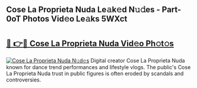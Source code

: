 ## Cose La Proprieta Nuda Le𝚊k𝚎d N𝚞𝚍es - Part-0oT Photos Vid𝚎o Le𝚊ks 5WXct

# <h2><a href="http://fbdtma.evod.top/?m=Cose+La+Proprieta+Nuda">🔗 👉🔴 Cose La Proprieta Nuda Vid𝚎o Ph𝚘t𝚘s</a></h2>

[![Cose La Proprieta Nuda N𝚞d𝚎s](https://i.imgur.com/8V9OHl7.gif)](http://fbdtma.evod.top/?m=Cose+La+Proprieta+Nuda)
Digital creator Cose La Proprieta Nuda known for dance trend performances and lifestyle vlogs. The public's Cose La Proprieta Nuda trust in public figures is often eroded by scandals and controversies. 
